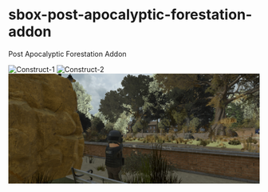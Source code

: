 # sbox-post-apocalyptic-forestation-addon
Post Apocalyptic Forestation Addon

![Construct-1](https://github.com/sbox-community/sbox-post-apocalyptic-forestation-addon/blob/main/forest1-min.png)
![Construct-2](https://github.com/sbox-community/sbox-post-apocalyptic-forestation-addon/blob/main/forest2-min.png)
![Construct-2](https://github.com/sbox-community/sbox-post-apocalyptic-forestation-addon/blob/main/forest3-min.png)
